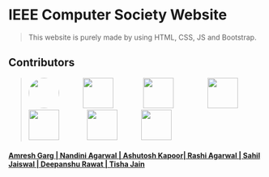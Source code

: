 # IEEE Computer Society Website
> This website is purely made by using HTML, CSS, JS and Bootstrap.

## Contributors
> <a href="https://github.com/amreshgarg21"><img src=https://user-images.githubusercontent.com/101355193/178159970-49e8fac3-d25c-49bc-80f5-0e22b5961b94.jpg width=60px height=60px style="border-radius:50%"></a>&nbsp;&nbsp;&nbsp;&nbsp;&nbsp;&nbsp;&nbsp;&nbsp;&nbsp;&nbsp;&nbsp;&nbsp;<a href="https://github.com/neophilic-coder"><img src=https://user-images.githubusercontent.com/101355193/178160229-393fca8d-3f2a-4e9d-8f4e-943655b20f92.jpg width=60px height=60px></a>&nbsp;&nbsp;&nbsp;&nbsp;&nbsp;&nbsp;&nbsp;&nbsp;&nbsp;&nbsp;&nbsp;&nbsp;&nbsp;&nbsp;&nbsp;<a href="https://www.github.com/Kapoor-0905"><img src=https://user-images.githubusercontent.com/101355193/178160290-f5624463-193d-4d12-9793-53456e05a16a.jpg width=60px height=60px></a>&nbsp;&nbsp;&nbsp;&nbsp;&nbsp;&nbsp;&nbsp;&nbsp;&nbsp;&nbsp;&nbsp;&nbsp;&nbsp;&nbsp;&nbsp;&nbsp;&nbsp;<a href="https://www.github.com/rashi2911"><img src=https://user-images.githubusercontent.com/101355193/178275284-8a917913-5269-452b-838c-70b716194857.jpeg width=60px height=60px></a>&nbsp;&nbsp;&nbsp;&nbsp;&nbsp;&nbsp;&nbsp;&nbsp;&nbsp;&nbsp;&nbsp;<a href="https://www.github.com/sahil149"><img src=https://user-images.githubusercontent.com/101355193/178756592-cb6276f1-bc42-43f2-a797-d6cda4f91d7a.jpeg width=60px height=60px></a>&nbsp;&nbsp;&nbsp;&nbsp;&nbsp;&nbsp;&nbsp;&nbsp;&nbsp;&nbsp;&nbsp;&nbsp;&nbsp;&nbsp;<a href="https://github.com/deepanshu-rawat6"><img src=https://user-images.githubusercontent.com/101355193/180200692-c88c47d6-0789-423c-9e6b-111053628353.jpg width=60px height=60px></a>&nbsp;&nbsp;&nbsp;&nbsp;&nbsp;&nbsp;&nbsp;&nbsp;&nbsp;&nbsp;&nbsp;&nbsp;<a href="https://github.com/aura-amantis"><img src=https://user-images.githubusercontent.com/101355193/185772198-a7bf23bb-077e-4b0c-a8a9-0e4272f8ab68.jpg width=60px height=60px>

#### Amresh Garg | Nandini Agarwal | Ashutosh Kapoor| Rashi Agarwal | Sahil Jaiswal | Deepanshu Rawat | Tisha Jain
